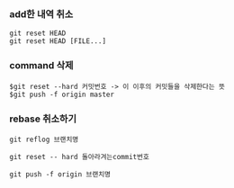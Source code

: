 
### add한 내역 취소
```
git reset HEAD
git reset HEAD [FILE...]
```


### command 삭제
```
$git reset --hard 커밋번호 -> 이 이후의 커밋들을 삭제한다는 뜻
$git push -f origin master
```

### rebase 취소하기
```
git reflog 브랜치명
```

```
git reset -- hard 돌아라겨는commit번호
```

```
git push -f origin 브랜치명
```
